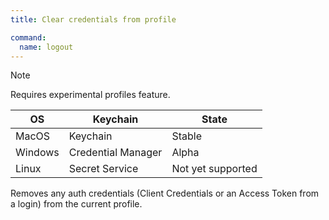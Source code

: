 ```yaml
---
title: Clear credentials from profile

command:
  name: logout
---
```



> [!NOTE]
> Requires experimental profiles feature.
>
> | OS | Keychain | State |
> | --- | --- | --- |
> | MacOS | Keychain | Stable |
> | Windows | Credential Manager | Alpha |
> | Linux | Secret Service | Not yet supported |

Removes any auth credentials (Client Credentials or an Access Token from a login)
from the current profile.
